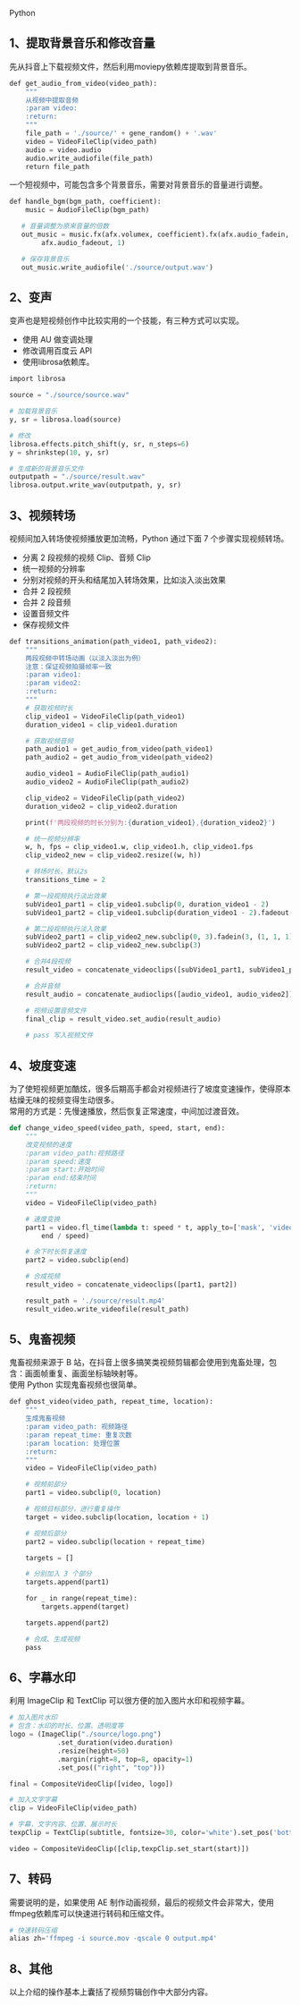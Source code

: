Python
<a name="pkNaE"></a>
## 1、提取背景音乐和修改音量
先从抖音上下载视频文件，然后利用moviepy依赖库提取到背景音乐。
```python
def get_audio_from_video(video_path):
    """
    从视频中提取音频
    :param video:
    :return:
    """
    file_path = './source/' + gene_random() + '.wav'
    video = VideoFileClip(video_path)
    audio = video.audio
    audio.write_audiofile(file_path)
    return file_path
```
一个短视频中，可能包含多个背景音乐，需要对背景音乐的音量进行调整。
```python
def handle_bgm(bgm_path, coefficient):
    music = AudioFileClip(bgm_path)

   # 音量调整为原来音量的倍数
   out_music = music.fx(afx.volumex, coefficient).fx(afx.audio_fadein, 0.5).fx(
        afx.audio_fadeout, 1)

   # 保存背景音乐
   out_music.write_audiofile('./source/output.wav')
```
<a name="jCTDL"></a>
## 2、变声
变声也是短视频创作中比较实用的一个技能，有三种方式可以实现。

- 使用 AU 做变调处理
- 修改调用百度云 API
- 使用librosa依赖库。
```python
import librosa

source = "./source/source.wav"

# 加载背景音乐
y, sr = librosa.load(source)

# 修改
librosa.effects.pitch_shift(y, sr, n_steps=6)
y = shrinkstep(10, y, sr)

# 生成新的背景音乐文件
outputpath = "./source/result.wav"
librosa.output.write_wav(outputpath, y, sr)
```
<a name="kERF2"></a>
## 3、视频转场
视频间加入转场使视频播放更加流畅，Python 通过下面 7 个步骤实现视频转场。

- 分离 2 段视频的视频 Clip、音频 Clip
- 统一视频的分辨率
- 分别对视频的开头和结尾加入转场效果，比如淡入淡出效果
- 合并 2 段视频
- 合并 2 段音频
- 设置音频文件
- 保存视频文件
```python
def transitions_animation(path_video1, path_video2):
    """
    两段视频中转场动画（以淡入淡出为例）
    注意：保证视频拍摄帧率一致
    :param video1:
    :param video2:
    :return:
    """
    # 获取视频时长
    clip_video1 = VideoFileClip(path_video1)
    duration_video1 = clip_video1.duration

    # 获取视频音频
    path_audio1 = get_audio_from_video(path_video1)
    path_audio2 = get_audio_from_video(path_video2)

    audio_video1 = AudioFileClip(path_audio1)
    audio_video2 = AudioFileClip(path_audio2)

    clip_video2 = VideoFileClip(path_video2)
    duration_video2 = clip_video2.duration

    print(f'两段视频的时长分别为:{duration_video1},{duration_video2}')

    # 统一视频分辨率
    w, h, fps = clip_video1.w, clip_video1.h, clip_video1.fps
    clip_video2_new = clip_video2.resize((w, h))

    # 转场时长，默认2s
    transitions_time = 2

    # 第一段视频执行淡出效果
    subVideo1_part1 = clip_video1.subclip(0, duration_video1 - 2)
    subVideo1_part2 = clip_video1.subclip(duration_video1 - 2).fadeout(2, (1, 1, 1))

    # 第二段视频执行淡入效果
    subVideo2_part1 = clip_video2_new.subclip(0, 3).fadein(3, (1, 1, 1))
    subVideo2_part2 = clip_video2_new.subclip(3)

    # 合并4段视频
    result_video = concatenate_videoclips([subVideo1_part1, subVideo1_part2, subVideo2_part1, subVideo2_part2])

    # 合并音频
    result_audio = concatenate_audioclips([audio_video1, audio_video2])

    # 视频设置音频文件
    final_clip = result_video.set_audio(result_audio)
    
    # pass 写入视频文件
```
<a name="xFn3W"></a>
## 4、坡度变速
为了使短视频更加酷炫，很多后期高手都会对视频进行了坡度变速操作，使得原本枯燥无味的视频变得生动很多。<br />常用的方式是：先慢速播放，然后恢复正常速度，中间加过渡音效。
```python
def change_video_speed(video_path, speed, start, end):
    """
    改变视频的速度
    :param video_path:视频路径
    :param speed:速度
    :param start:开始时间
    :param end:结束时间
    :return:
    """
    video = VideoFileClip(video_path)

    # 速度变换
    part1 = video.fl_time(lambda t: speed * t, apply_to=['mask', 'video', 'audio']).set_start(start).set_end(
        end / speed)

    # 余下时长恢复速度
    part2 = video.subclip(end)

    # 合成视频
    result_video = concatenate_videoclips([part1, part2])

    result_path = './source/result.mp4'
    result_video.write_videofile(result_path)
```
<a name="N08bO"></a>
## 5、鬼畜视频
鬼畜视频来源于 B 站，在抖音上很多搞笑类视频剪辑都会使用到鬼畜处理，包含：画面帧重复、画面坐标轴映射等。<br />使用 Python 实现鬼畜视频也很简单。
```python
def ghost_video(video_path, repeat_time, location):
    """
    生成鬼畜视频
    :param video_path: 视频路径
    :param repeat_time: 重复次数
    :param location: 处理位置
    :return:
    """
    video = VideoFileClip(video_path)

    # 视频前部分
    part1 = video.subclip(0, location)

    # 视频目标部分，进行重复操作
    target = video.subclip(location, location + 1)

    # 视频后部分
    part2 = video.subclip(location + repeat_time)

    targets = []

    # 分别加入 3 个部分
    targets.append(part1)

    for _ in range(repeat_time):
        targets.append(target)

    targets.append(part2)

    # 合成、生成视频
    pass
```
<a name="QGTTF"></a>
## 6、字幕水印
利用 ImageClip 和 TextClip 可以很方便的加入图片水印和视频字幕。
```python
# 加入图片水印
# 包含：水印的时长、位置、透明度等
logo = (ImageClip("./source/logo.png")
            .set_duration(video.duration)  
            .resize(height=50)  
            .margin(right=8, top=8, opacity=1)  
            .set_pos(("right", "top"))) 

final = CompositeVideoClip([video, logo])

# 加入文字字幕
clip = VideoFileClip(video_path)

# 字幕，文字内容、位置、展示时长
texpClip = TextClip(subtitle, fontsize=30, color='white').set_pos('bottom').set_duration(duration)

video = CompositeVideoClip([clip,texpClip.set_start(start)])
```
<a name="uAjqf"></a>
## 7、转码
需要说明的是，如果使用 AE 制作动画视频，最后的视频文件会非常大，使用ffmpeg依赖库可以快速进行转码和压缩文件。
```python
# 快速转码压缩
alias zh='ffmpeg -i source.mov -qscale 0 output.mp4'
```
<a name="JbNO0"></a>
## 8、其他
以上介绍的操作基本上囊括了视频剪辑创作中大部分内容。
